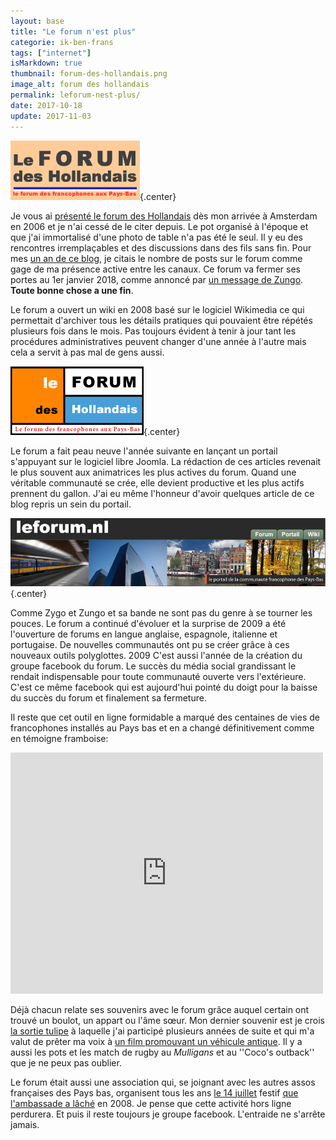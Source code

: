```yaml
---
layout: base
title: "Le forum n'est plus"
categorie: ik-ben-frans
tags: ["internet"]
isMarkdown: true
thumbnail: forum-des-hollandais.png
image_alt: forum des hollandais
permalink: leforum-nest-plus/
date: 2017-10-18
update: 2017-11-03
---
```


![forum-des-hollandais.png](forum-des-hollandais.png){.center}

Je vous ai [présenté le forum des Hollandais](/le-forum-des-hollandais) dès mon arrivée à Amsterdam en 2006 et je n'ai cessé de le citer depuis. Le pot organisé à l'époque et que j'ai immortalisé d'une photo de table n'a pas été le seul. Il y eu des rencontres irremplaçables et des discussions dans des fils sans fin. Pour mes [un an de ce blog](/un-an-de-blog-a-amsterdam), je citais le nombre de posts sur le forum comme gage de ma présence active entre les canaux. Ce forum va fermer ses portes au 1er janvier 2018, comme annoncé par [un message de Zungo](http://www.leforum.nl/forum/viewtopic.php?f=5&t=47785&p=474961#p474917). **Toute bonne chose a une fin**.

Le forum a ouvert un wiki en 2008 basé sur le logiciel Wikimedia ce qui permettait d'archiver tous les détails pratiques qui pouvaient être répétés plusieurs fois dans le mois. Pas toujours évident à tenir à jour tant les procédures administratives peuvent changer d'une année à l'autre mais cela a servit à pas mal de gens aussi.

![forum-des-hollandais-2.png](forum-des-hollandais-2.png){.center}

Le forum a fait peau neuve l'année suivante en lançant un portail s'appuyant sur le logiciel libre Joomla. La rédaction de ces articles revenait le plus souvent aux animatrices les plus actives du forum. Quand une véritable communauté se crée, elle devient productive et les plus actifs prennent du gallon. J'ai eu même l'honneur d'avoir quelques article de ce blog repris un sein du portail.

![portail-des-hollandais.png](portail-des-hollandais.png){.center}

Comme Zygo et Zungo et sa bande ne sont pas du genre à se tourner les pouces. Le forum a continué d'évoluer et la surprise de 2009 a été l'ouverture de forums en langue anglaise, espagnole, italienne et portugaise. De nouvelles communautés ont pu se créer grâce à ces nouveaux outils polyglottes. 2009 C'est aussi l'année de la création du groupe facebook du forum. Le succès du média social grandissant le rendait indispensable pour toute communauté ouverte vers l'extérieure. C'est ce même facebook qui est aujourd'hui pointé du doigt pour la baisse du succès du forum et finalement sa fermeture.

Il reste que cet outil en ligne formidable a marqué des centaines de vies de francophones installés au Pays bas et en a changé définitivement comme en témoigne framboise:

<!-- HTML -->
<div class="flex flex-col items-center my-1">
<iframe src="https://www.facebook.com/plugins/post.php?href=https%3A%2F%2Fwww.facebook.com%2Fchristina.polidori.94%2Fposts%2F10155895657698413&width=500" width="500" height="386" style="border:none;overflow:hidden" scrolling="no" frameborder="0" allowTransparency="true" style="margin: 0, auto;" title="post-facebook"></iframe>
</div>
<!-- / HTML -->

Déjà chacun relate ses souvenirs avec le forum grâce auquel certain ont trouvé un boulot, un appart ou l'âme sœur. Mon dernier souvenir est je crois [la sortie tulipe](/la-sortie-tulipes-2011) à laquelle j'ai participé plusieurs années de suite et qui m'a valut de prêter ma voix à [un film promouvant un véhicule antique](/la-chanson-mobile-extraordinaire). Il y a aussi les pots et les match de rugby au *Mulligans* et au ''Coco's outback'' que je ne peux pas oublier.

Le forum était aussi une association qui, se joignant avec les autres assos françaises des Pays bas, organisent tous les ans [le 14 juillet](/la-revolution-du-14-juillet) festif [que l'ambassade a lâché](/juillet-sans) en 2008. Je pense que cette activité hors ligne perdurera. Et puis il reste toujours je groupe facebook. L'entraide ne s'arrête jamais.

